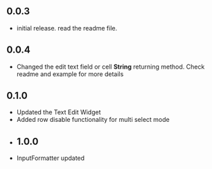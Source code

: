 ## 0.0.3
- initial release. read the readme file.
## 0.0.4
- Changed the edit text field or cell **String** returning method. Check readme and example for more details
## 0.1.0
- Updated the Text Edit Widget
- Added row disable functionality for multi select mode
- ## 1.0.0
- InputFormatter updated